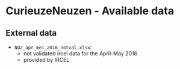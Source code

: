 # CurieuzeNeuzen - Available data

## External data

- `NO2_apr_mei_2016_notval.xlsx`: 
  - not validated ircel data for the April-May 2016
  - provided by IRCEL